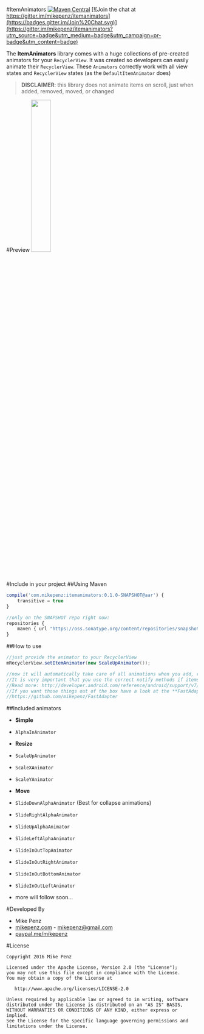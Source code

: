 #ItemAnimators  [![Maven Central](https://maven-badges.herokuapp.com/maven-central/com.mikepenz/itemanimators/badge.svg?style=flat)](https://maven-badges.herokuapp.com/maven-central/com.mikepenz/itemanimators) [![Join the chat at https://gitter.im/mikepenz/itemanimators](https://badges.gitter.im/Join%20Chat.svg)](https://gitter.im/mikepenz/itemanimators?utm_source=badge&utm_medium=badge&utm_campaign=pr-badge&utm_content=badge)

The **ItemAnimators** library comes with a huge collections of pre-created animators for your `RecyclerView`. It was created so developers can easily animate their `RecyclerView`. 
These `Animators` correctly work with all view states and `RecyclerView` states (as the `DefaultItemAnimator` does) 

> **DISCLAIMER**: this library does not animate items on scroll, just when added, removed, moved, or changed

#Preview
<img src="DEV/preview/Telecine_2016-01-09-19-01-46.gif" width="32%"> 

#Include in your project
##Using Maven
```javascript
compile('com.mikepenz:itemanimators:0.1.0-SNAPSHOT@aar') {
	transitive = true
}

//only on the SNAPSHOT repo right now:
repositories {
    maven { url "https://oss.sonatype.org/content/repositories/snapshots/" }
}
```

##How to use
```java
//just provide the animator to your RecyclerView
mRecyclerView.setItemAnimator(new ScaleUpAnimator());

//now it will automatically take care of all animations when you add, remove, chanage, move items
//It is very important that you use the correct notify methods if items were changed, otherwise the adapter can't animate the items
//Read more: http://developer.android.com/reference/android/support/v7/widget/RecyclerView.Adapter.html#notifyDataSetChanged()
//If you want those things out of the box have a look at the **FastAdapter** it handles everything correctly for you
//https://github.com/mikepenz/FastAdapter
```

##Included animators

* **Simple**
 * `AlphaInAnimator`
 
* **Resize**
 * `ScaleUpAnimator`
 * `ScaleXAnimator`
 * `ScaleYAnimator`

* **Move**
 * `SlideDownAlphaAnimator` (Best for collapse animations)
 * `SlideRightAlphaAnimator`
 * `SlideUpAlphaAnimator`
 * `SlideLeftAlphaAnimator`
 * `SlideInOutTopAnimator`
 * `SlideInOutRightAnimator`
 * `SlideInOutBottomAnimator`
 * `SlideInOutLeftAnimator`
 
* more will follow soon...

#Developed By

* Mike Penz
 * [mikepenz.com](http://mikepenz.com) - <mikepenz@gmail.com>
 * [paypal.me/mikepenz](http://paypal.me/mikepenz)

#License

    Copyright 2016 Mike Penz

    Licensed under the Apache License, Version 2.0 (the "License");
    you may not use this file except in compliance with the License.
    You may obtain a copy of the License at

       http://www.apache.org/licenses/LICENSE-2.0

    Unless required by applicable law or agreed to in writing, software
    distributed under the License is distributed on an "AS IS" BASIS,
    WITHOUT WARRANTIES OR CONDITIONS OF ANY KIND, either express or implied.
    See the License for the specific language governing permissions and
    limitations under the License.
